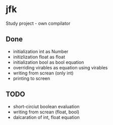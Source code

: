 # jfk
Study project - own compilator

## Done
* initialization int as Number
* initizlization float as float
* initialization bool as bool equation
* overriding virables as equation using virables
* writing from screan (only int)
* printing to screen

## TODO
* short-circiut boolean evaluation
* writing from screan (float, bool)
* dalcaration of int, float equation
